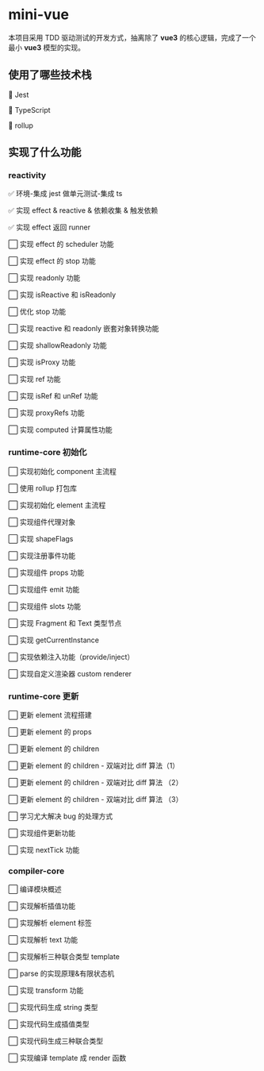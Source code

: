 # mini-vue

本项目采用 TDD 驱动测试的开发方式，抽离除了 **vue3** 的核心逻辑，完成了一个最小 **vue3** 模型的实现。

## 使用了哪些技术栈

:rocket: Jest

:rocket: TypeScript

:rocket: rollup

## 实现了什么功能

### **reactivity**

:white_check_mark: 环境-集成 jest 做单元测试-集成 ts

:white_check_mark: 实现 effect & reactive & 依赖收集 & 触发依赖

:white_check_mark: 实现 effect 返回 runner

:white_large_square: 实现 effect 的 scheduler 功能

:white_large_square: 实现 effect 的 stop 功能

:white_large_square: 实现 readonly 功能

:white_large_square: 实现 isReactive 和 isReadonly

:white_large_square: 优化 stop 功能

:white_large_square: 实现 reactive 和 readonly 嵌套对象转换功能

:white_large_square: 实现 shallowReadonly 功能

:white_large_square: 实现 isProxy 功能

:white_large_square: 实现 ref 功能

:white_large_square: 实现 isRef 和 unRef 功能

:white_large_square: 实现 proxyRefs 功能

:white_large_square: 实现 computed 计算属性功能

### **runtime-core 初始化**

:white_large_square: 实现初始化 component 主流程

:white_large_square: 使用 rollup 打包库

:white_large_square: 实现初始化 element 主流程

:white_large_square: 实现组件代理对象

:white_large_square: 实现 shapeFlags

:white_large_square: 实现注册事件功能

:white_large_square: 实现组件 props 功能

:white_large_square: 实现组件 emit 功能

:white_large_square: 实现组件 slots 功能

:white_large_square: 实现 Fragment 和 Text 类型节点

:white_large_square: 实现 getCurrentInstance

:white_large_square: 实现依赖注入功能（provide/inject）

:white_large_square: 实现自定义渲染器 custom renderer

### runtime-core 更新

:white_large_square: 更新 element 流程搭建

:white_large_square: 更新 element 的 props

:white_large_square: 更新 element 的 children

:white_large_square: 更新 element 的 children - 双端对比 diff 算法（1）

:white_large_square: 更新 element 的 children - 双端对比 diff 算法 （2）

:white_large_square: 更新 element 的 children - 双端对比 diff 算法 （3）

:white_large_square: 学习尤大解决 bug 的处理方式

:white_large_square: 实现组件更新功能

:white_large_square: 实现 nextTick 功能

### compiler-core

:white_large_square: 编译模块概述

:white_large_square: 实现解析插值功能

:white_large_square: 实现解析 element 标签

:white_large_square: 实现解析 text 功能

:white_large_square: 实现解析三种联合类型 template

:white_large_square: parse 的实现原理&有限状态机

:white_large_square: 实现 transform 功能

:white_large_square: 实现代码生成 string 类型

:white_large_square: 实现代码生成插值类型

:white_large_square: 实现代码生成三种联合类型

:white_large_square: 实现编译 template 成 render 函数
